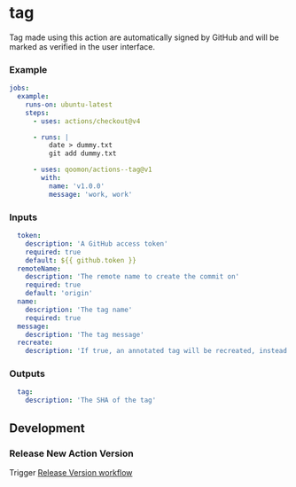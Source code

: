 # tag
Tag made using this action are automatically signed by GitHub and will be marked as verified in the user interface.

### Example
```yaml
jobs:
  example:
    runs-on: ubuntu-latest
    steps:
      - uses: actions/checkout@v4

      - runs: |
          date > dummy.txt
          git add dummy.txt

      - uses: qoomon/actions--tag@v1
        with:
          name: 'v1.0.0'
          message: 'work, work'
```

### Inputs
```yaml
  token:
    description: 'A GitHub access token'
    required: true
    default: ${{ github.token }}
  remoteName:
    description: 'The remote name to create the commit on'
    required: true
    default: 'origin'
  name:
    description: 'The tag name'
    required: true
  message:
    description: 'The tag message'
  recreate:
    description: 'If true, an annotated tag will be recreated, instead of creating a new one'
```

### Outputs
```yaml
  tag:
    description: 'The SHA of the tag'
```

## Development
### Release New Action Version
Trigger [Release Version workflow](/actions/workflows/action-release.yaml)

